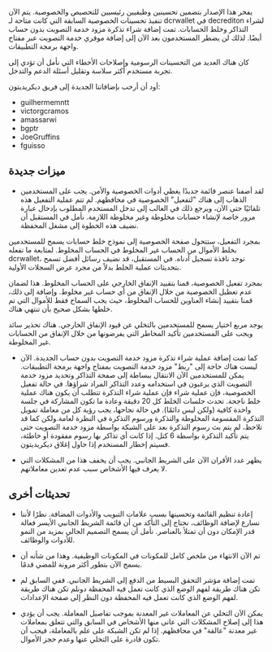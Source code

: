 يفخر هذا الإصدار بتضمين تحسينين وظيفيين رئيسيين للتحصيص
والخصوصية. يتم الآن تنفيذ تحسينات الخصوصية السابقة التي كانت متاحة لـ dcrwallet
في decrediton لشراء التذاكر وخلط الحسابات.
تمت إضافة شراء تذكرة مزود خدمة التصويت بدون حساب أيضًا. لذلك لن يضطر
المستخدمون بعد الآن إلى إضافة موفري خدمة التصويت عبر مفتاح  واجهة برمجة التطبيقات.

كان هناك العديد من التحسينات الرسومية وإصلاحات الأخطاء التي
نأمل أن تؤدي إلى تجربة مستخدم أكثر سلاسة وتقليل أسئلة الدعم والتدخل.

أود أن أرحب بإضافاتنا الجديدة إلى فريق ديكريديتون:

  * guilhermemntt
  * victorgcramos
  * amassarwi
  * bgptr
  * JoeGruffins
  * fguisso
## ميزات جديدة

- لقد أضفنا عنصر قائمة جديدًا يغطي أدوات الخصوصية والأمن.
يجب على المستخدمين الذهاب إلى هناك "لتفعيل" الخصوصية في محافظهم. لم تتم عملية التفعيل
هذه تلقائيًا حتى الآن، ويرجع ذلك في الغالب إلى تدخل المستخدم المطلوب
بإدخال عبارة مرور خاصة لإنشاء حسابات مخلوطة وغير مخلوطة
اللازمة. نأمل في المستقبل أن نضيف هذه الخطوة إلى مشغل
المحفظة.

بمجرد التفعيل، ستتحول صفحة الخصوصية إلى نموذج خلط حسابات
يسمح للمستخدمين بخلط الأموال من الحساب غير المخلوط في الحساب المخلوط.
لمتابعة ما تفعله dcrwallet، توجد نافذة تسجيل أدناه. في المستقبل،
قد نضيف رسائل أفضل تسمح بتحديثات عملية الخلط
بدلاً من مجرد عرض السجلات الأولية.

بمجرد تفعيل الخصوصية، قمنا بتقييد الإنفاق الخارجي على الحساب
المخلوط. هذا لضمان عدم تعطيل الخصوصية من خلال الإنفاق من أي حساب
غير مخلوط. وإضافة إلى ذلك، قمنا بتقييد إنشاء العناوين للحساب المخلوط،
حيث يجب السماح فقط للأموال التي تم خلطها بشكل صحيح بأن تنتهي
هناك.

يوجد مربع اختيار يسمح للمستخدمين بالتخلي عن قيود الإنفاق الخارجي.
هناك تحذير سائد ويجب على المستخدمين تأكيد المخاطر
التي يفرضونها من خلال الإنفاق من الحسابات غير المخلوطة.

- كما تمت إضافة عملية شراء تذكرة مزود خدمة التصويت بدون حساب الجديدة.
الآن ليست هناك حاجة إلى "ربط" مزود خدمة التصويت بمفتاح واجهة برمجة التطبيقات. يمكن للمستخدمين الآن الانتقال
ببساطة إلى صفحة التذاكر وتحديد مزود خدمة التصويت الذي يرغبون في استخدامه وعدد
التذاكر المراد شراؤها. في حالة تفعيل الخصوصية، فإن عملية شراء
 فإن عملية شراء التذكرة تتطلب أن يكون هناك عملية خلط ناجحة. تحدث جلسات الخلط
 كل 20 دقيقة وعادة ما تكون المشاركة في جلسة واحدة كافية (ولكن
 ليس دائمًا). في حالة نجاحها، يجب رؤية كل من معاملة تمويل التذكرة المقسومة المخلوطة
 والتذكرة ورسوم التذكرة في النظرة
 لعامة.ولكن كما قد تلاحظ، لم يتم بث رسوم التذكرة بعد على
 الشبكة بواسطة مزود خدمة التصويت حتى يتم تأكيد التذكرة بواسطة 6 كتل. إذا
 كانت أي تذاكر بها رسوم مفقودة أو خاطئة، فسيتم إخطار المستخدم إذا
 حاول إغلاق ديكريديتون.
 
 - يظهر عدد الأقران الآن على الشريط الجانبي. يجب أن يخفف هذا من المشكلات التي
 لا يعرف فيها الأشخاص سبب عدم تعدين معاملاتهم.
 
 ## تحديثات أخرى
 
 - إعادة تنظيم القائمة وتحسينها بسبب علامات التبويب والأدوات المضافة. نظرًا
 لأننا نسارع لإضافة الوظائف، نحتاج إلى التأكد من أن قائمة الشريط الجانبي الأيسر
 فعالة قدر الإمكان دون أن تمتلأ بالعناصر.
 نأمل أن يسمح التصميم الحالي بمزيد من النمو للأدوات
 والوظائف.
 
 - تم الآن الانتهاء من ملخص كامل للمكونات في المكونات
 الوظيفية. وهذا من شأنه أن يسمح الآن بتطور أكثر مرونة للمضي قدمًا.
 
 - تمت إضافة مؤشر التحقق البسيط من الدفع إلى الشريط الجانبي. ففي السابق
 لم تكن هناك طريقة لفهم الوضع الذي كانت تعمل فيه المحفظة دونلم تكن هناك طريقة لفهم الوضع الذي كانت تعمل فيه المحفظة دون
 النظر إلى صفحة الإعدادات.
 
 - يمكن الآن التخلي عن المعاملات غير المعدنة بموجب تفاصيل المعاملة.
 يجب أن يؤدي هذا إلى إصلاح المشكلات التي عانى منها الأشخاص في السابق  والتي تتعلق بمعاملات غير معدنة
 "عالقة" في محافظهم. إذا لم تكن الشبكة على علم بالمعاملة،
 فيجب أن تكون قادرة على التخلي عنها وعدم حجز الأموال.
